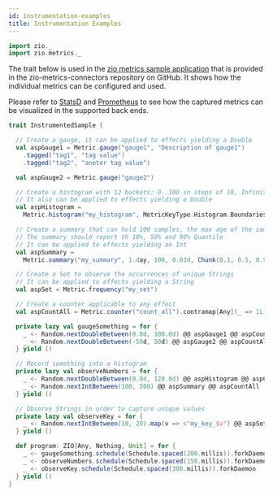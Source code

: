 ```yaml
---
id: instrumentation-examples
title: Instrumentation Examples
---
```


```scala mdoc:invisible
import zio._
import zio.metrics._
```

The trait below is used in the
[zio metrics sample application](https://github.com/zio/zio-metrics-connectors/blob/docs/sample-app/src/main/scala/sample/SamplePrometheusStatsDApp.scala)
that is provided in the zio-metrics-connectors repository on GitHub. It shows how the individual metrics can be
configured and used.

Please refer to [StatsD](statsd-client.md) and [Prometheus](prometheus-client.md) to see how the captured metrics can be
visualized in the supported back ends.

```scala mdoc
trait InstrumentedSample {

  // Create a gauge, it can be applied to effects yielding a Double
  val aspGauge1 = Metric.gauge("gauge1", "Description of gauge1")
    .tagged("tag1", "tag value")
    .tagged("tag2", "anoter tag value")

  val aspGauge2 = Metric.gauge("gauge2")

  // Create a histogram with 12 buckets: 0..100 in steps of 10, Infinite
  // It also can be applied to effects yielding a Double
  val aspHistogram =
    Metric.histogram("my_histogram", MetricKeyType.Histogram.Boundaries.linear(0.0d, 10.0d, 11))

  // Create a summary that can hold 100 samples, the max age of the samples is 1 day.
  // The summary should report th 10%, 50% and 90% Quantile
  // It can be applied to effects yielding an Int
  val aspSummary =
    Metric.summary("my_summary", 1.day, 100, 0.03d, Chunk(0.1, 0.5, 0.9)).contramap[Int](_.toDouble)

  // Create a Set to observe the occurrences of unique Strings
  // It can be applied to effects yielding a String
  val aspSet = Metric.frequency("my_set")

  // Create a counter applicable to any effect
  val aspCountAll = Metric.counter("count_all").contramap[Any](_ => 1L)

  private lazy val gaugeSomething = for {
    _ <- Random.nextDoubleBetween(0.0d, 100.0d) @@ aspGauge1 @@ aspCountAll
    _ <- Random.nextDoubleBetween(-50d, 50d) @@ aspGauge2 @@ aspCountAll
  } yield ()

  // Record something into a histogram
  private lazy val observeNumbers = for {
    _ <- Random.nextDoubleBetween(0.0d, 120.0d) @@ aspHistogram @@ aspCountAll
    _ <- Random.nextIntBetween(100, 500) @@ aspSummary @@ aspCountAll
  } yield ()

  // Observe Strings in order to capture unique values
  private lazy val observeKey = for {
    _ <- Random.nextIntBetween(10, 20).map(v => s"my_key_$v") @@ aspSet @@ aspCountAll
  } yield ()

  def program: ZIO[Any, Nothing, Unit] = for {
    _ <- gaugeSomething.schedule(Schedule.spaced(200.millis)).forkDaemon
    _ <- observeNumbers.schedule(Schedule.spaced(150.millis)).forkDaemon
    _ <- observeKey.schedule(Schedule.spaced(300.millis)).forkDaemon
  } yield ()
}
```
